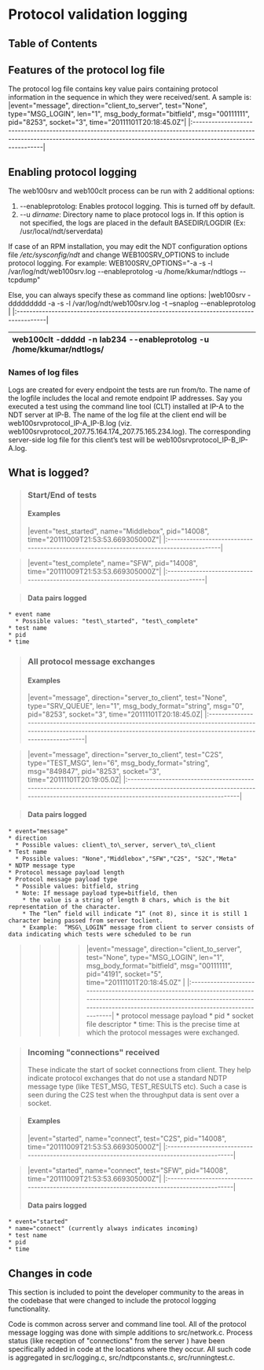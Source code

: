 # Protocol validation logging #
## Table of Contents ##




## Features of the protocol log file ##

The protocol log file contains key value pairs containing protocol information in the sequence in which they were received/sent. A sample is:
|event="message", direction="client\_to\_server", test="None", type="MSG\_LOGIN", len="1", msg\_body\_format="bitfield", msg="00111111", pid="8253", socket="3", time="20111101T20:18:45.0Z"|
|:------------------------------------------------------------------------------------------------------------------------------------------------------------------------------------------|

## Enabling protocol logging ##
The web100srv and web100clt process can be run with 2 additional options:
  1. --enableprotolog: Enables protocol logging. This is turned off by default.
  1. --u _dirname_:  Directory name to place protocol logs in. If this option is not specified, the logs are placed in the default BASEDIR/LOGDIR (Ex: /usr/local/ndt/serverdata)

If case of an RPM installation, you may edit the NDT configuration options file _/etc/sysconfig/ndt_ and change WEB100SRV\_OPTIONS to include protocol logging. For example: WEB100SRV\_OPTIONS="-a -s -l /var/log/ndt/web100srv.log --enableprotolog -u /home/kkumar/ndtlogs --tcpdump"

Else, you can always specify these as command line options:
|web100srv -ddddddddd  -a -s -l /var/log/ndt/web100srv.log  -t –snaplog --enableprotolog |
|:---------------------------------------------------------------------------------------|

|web100clt -ddddd -n lab234 --enableprotolog -u /home/kkumar/ndtlogs/ |
|:--------------------------------------------------------------------|

### Names of log files ###
Logs are created for every endpoint the tests are run from/to. The name of the logfile includes the local and remote endpoint IP addresses.
Say you executed a test using the command line tool (CLT) installed at IP-A to the NDT server at IP-B. The name of the log file at the client end will be web100srvprotocol\_IP-A\_IP-B.log
(viz. web100srvprotocol\_207.75.164.174\_207.75.165.234.log). The corresponding server-side log file for this client’s test will be web100srvprotocol\_IP-B\_IP-A.log.


## What is logged? ##
> ### Start/End of tests ###
> #### Examples ####
> |event="test\_started", name="Middlebox", pid="14008", time="20111009T21:53:53.669305000Z"|
|:----------------------------------------------------------------------------------------|

> |event="test\_complete", name="SFW", pid="14008", time="20111009T21:53:53.669305000Z"|
|:-----------------------------------------------------------------------------------|

> #### Data pairs logged ####
    * event name
      * Possible values: "test\_started", "test\_complete"
    * test name
    * pid
    * time

> ### All protocol message exchanges ###
> #### Examples ####
> |event="message", direction="server\_to\_client", test="None", type="SRV\_QUEUE", len="1", msg\_body\_format="string", msg="0", pid="8253", socket="3", time="20111101T20:18:45.0Z|
|:--------------------------------------------------------------------------------------------------------------------------------------------------------------------------------|

> |event="message", direction="server\_to\_client", test="C2S", type="TEST\_MSG", len="6", msg\_body\_format="string", msg="849847", pid="8253", socket="3", time="20111101T20:19:05.0Z|
|:-----------------------------------------------------------------------------------------------------------------------------------------------------------------------------------|

> #### Data pairs logged ####
    * event="message"
    * direction
      * Possible values: client\_to\_server, server\_to\_client
    * Test name
      * Possible values: "None","Middlebox","SFW","C2S", "S2C","Meta"
    * NDTP message type
    * Protocol message payload length
    * Protocol message payload type
      * Possible values: bitfield, string
      * Note: If message payload type=bitfield, then
        * the value is a string of length 8 chars, which is the bit representation of the character.
        * The “len” field will indicate “1” (not 8), since it is still 1 character being passed from server toclient.
        * Example:  “MSG\_LOGIN” message from client to server consists of data indicating which tests were scheduled to be run
> > > > |event="message", direction="client\_to\_server", test="None", type="MSG\_LOGIN", len="1", msg\_body\_format="bitfield", msg="00111111", pid="4191", socket="5", time="20111101T20:18:45.0Z" |
|:-------------------------------------------------------------------------------------------------------------------------------------------------------------------------------------------|
    * protocol message payload
    * pid
    * socket file descriptor
    * time: This is the precise time at which the protocol messages were exchanged.


> ### Incoming "connections" received ###
> These indicate the start of socket connections from client. They help indicate protocol exchanges that do not use a standard NDTP message type (like TEST\_MSG, TEST\_RESULTS etc). Such a case is seen during the C2S test when the throughput data is sent over a socket.

> #### Examples ####
> |event="started", name="connect", test="C2S", pid="14008", time="20111009T21:53:53.669305000Z"|
|:--------------------------------------------------------------------------------------------|

> |event="started", name="connect", test="SFW", pid="14008", time="20111009T21:53:53.669305000Z"|
|:--------------------------------------------------------------------------------------------|
> #### Data pairs logged ####
    * event="started"
    * name="connect" (currently always indicates incoming)
    * test name
    * pid
    * time

## Changes in code ##
This section is included to point the developer community to the areas in the codebase that were changed to include the protocol logging functionality.

Code is common across server and command line tool. All of the protocol message logging was done with simple additions to src/network.c. Process status (like reception of "connections" from the server ) have been specifically added in code at the locations where they occur. All such code is aggregated in src/logging.c, src/ndtpconstants.c, src/runningtest.c.
